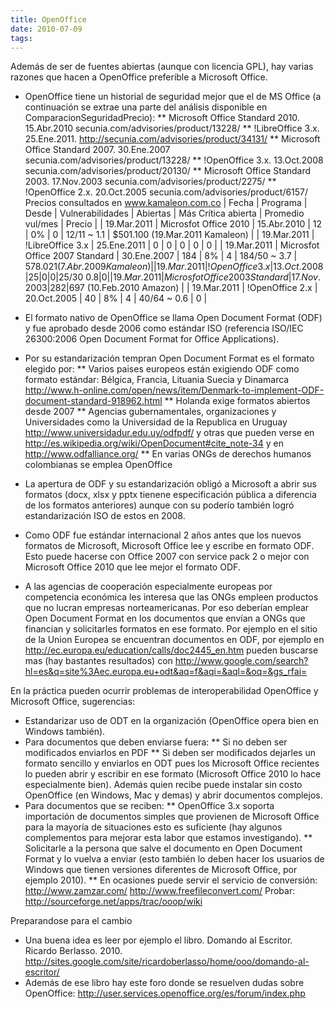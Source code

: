 ```yaml
---
title: OpenOffice
date: 2010-07-09
tags:
---
```

Además de ser de fuentes abiertas (aunque con licencia GPL), hay varias razones que hacen a OpenOffice preferible a Microsoft Office.

* OpenOffice tiene un historial de seguridad mejor que el de MS Office (a continuación se extrae una parte del análisis disponible en ComparacionSeguridadPrecio): 
** Microsoft Office Standard 2010.  15.Abr.2010 secunia.com/advisories/product/13228/
** !LibreOffice 3.x.  25.Ene.2011. http://secunia.com/advisories/product/34131/
** Microsoft Office Standard 2007.  30.Ene.2007 secunia.com/advisories/product/13228/
** !OpenOffice 3.x.  13.Oct.2008 secunia.com/advisories/product/20130/
** Microsoft Office Standard 2003.  17.Nov.2003 secunia.com/advisories/product/2275/
** !OpenOffice 2.x.  20.Oct.2005 secunia.com/advisories/product/6157/
Precios consultados en www.kamaleon.com.co
| Fecha | Programa | Desde | Vulnerabilidades | Abiertas | Más Crítica abierta | Promedio vul/mes | Precio |
| 19.Mar.2011 | Microsfot Office 2010 | 15.Abr.2010 | 12 | 0%  | 0 | 12/11 ~ 1.1 | $501.100 (19.Mar.2011 Kamaleon) |
| 19.Mar.2011 | !LibreOffice 3.x | 25.Ene.2011 | 0 | 0  | 0 | 0 | 0 |
| 19.Mar.2011 | Microsfot Office 2007 Standard | 30.Ene.2007 | 184 | 8%  | 4 | 184/50 ~ 3.7 | $578.021 (7.Abr.2009 Kamaleon) |
| 19.Mar.2011 | !OpenOffice 3.x | 13.Oct.2008 | 25 | 0  | 0 | 25/30 ~ 0.8| 0 |
| 19.Mar.2011 | Microsfot Office 2003 Standard | 17.Nov.2003 | 282 | 6%  | 4 |  282/88 ~ 3.2 | US$97 (10.Feb.2010 Amazon) |
| 19.Mar.2011 | !OpenOffice 2.x | 20.Oct.2005 | 40 | 8%  | 4 | 40/64 ~ 0.6 | 0 |

* El formato nativo de OpenOffice se llama Open Document Format (ODF) y  fue aprobado desde 2006 como estándar ISO (referencia ISO/IEC 26300:2006 Open Document Format for Office Applications).    
* Por su estandarización tempran Open Document Format es el formato elegido por:
** Varios paises europeos están exigiendo ODF como formato estándar: Bélgica, Francia, Lituania Suecia y Dinamarca http://www.h-online.com/open/news/item/Denmark-to-implement-ODF-document-standard-918962.html
** Holanda exige formatos abiertos desde 2007 
** Agencias gubernamentales, organizaciones y Universidades como la Universidad de la Republica en Uruguay http://www.universidadur.edu.uy/odfpdf/ y otras que pueden verse en http://es.wikipedia.org/wiki/OpenDocument#cite_note-34 y en http://www.odfalliance.org/
** En varias ONGs de derechos humanos colombianas se emplea OpenOffice 
* La apertura de ODF y su estandarización obligó a Microsoft a abrir sus formatos (docx, xlsx y pptx tienene especificación pública a diferencia de los formatos anteriores) aunque con su poderío también logró estandarización ISO de estos en 2008. 
* Como ODF fue estándar internacional 2 años antes que los nuevos formatos de Microsoft,  Microsoft Office lee y escribe en formato ODF.  Esto puede hacerse con Office 2007 con service pack 2 o mejor con Microsoft Office 2010 que lee mejor el formato ODF.
* A las agencias de cooperación especialmente europeas por competencia económica les interesa que las ONGs empleen productos que no lucran empresas norteamericanas.   Por eso deberían emplear Open Document Format en los documentos que envían a ONGs que financian y solicitarles formatos en ese formato.   Por ejemplo en el sitio de la Union Europea se encuentran documentos en ODF, por ejemplo en http://ec.europa.eu/education/calls/doc2445_en.htm  pueden buscarse mas (hay bastantes resultados) con http://www.google.com/search?hl=es&q=site%3Aec.europa.eu+odt&aq=f&aqi=&aql=&oq=&gs_rfai=


En la práctica pueden ocurrir problemas de interoperabilidad OpenOffice y Microsoft Office, sugerencias:

* Estandarizar uso de ODT en la organización (OpenOffice opera bien en Windows también).
* Para documentos que deben enviarse fuera:
** Si no deben ser modificados enviarlos en PDF
** Si deben ser modificados dejarles un formato sencillo y enviarlos en ODT pues los Microsoft Office recientes  lo pueden abrir y escribir en ese formato (Microsoft Office 2010 lo hace especialmente bien).  Además quien recibe puede instalar sin costo OpenOffice (en Windows, Mac y demas) y abrir documentos complejos.
* Para documentos que se reciben:
** OpenOffice 3.x soporta importación de documentos simples que provienen de Microsoft Office para la mayoría de situaciones esto es suficiente (hay algunos complementos para mejorar esta labor que estamos investigando).
** Solicitarle a la persona que salve el documento en Open Document Format y lo vuelva a enviar (esto también lo deben hacer los usuarios de Windows que  tienen versiones diferentes de Microsoft Office, por ejemplo 2010).
** En ocasiones puede servir el servicio de conversión: http://www.zamzar.com/ http://www.freefileconvert.com/  Probar: http://sourceforge.net/apps/trac/ooop/wiki

Preparandose para el cambio

* Una buena idea es leer por ejemplo  el libro. Domando al Escritor. Ricardo Berlasso. 2010. http://sites.google.com/site/ricardoberlasso/home/ooo/domando-al-escritor/
* Además de ese libro hay este foro donde se resuelven dudas sobre OpenOffice: http://user.services.openoffice.org/es/forum/index.php

